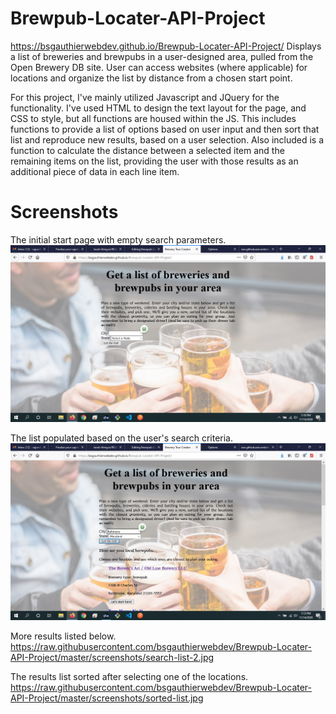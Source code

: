 # Brewpub-Locater-API-Project
https://bsgauthierwebdev.github.io/Brewpub-Locater-API-Project/
Displays a list of breweries and brewpubs in a user-designed area, pulled from the Open Brewery DB site. User can access websites (where applicable) for locations and organize the list by distance from a chosen start point.


For this project, I've mainly utilized Javascript and JQuery for the functionality. I've used HTML to design the text layout for the page, and CSS to style, but all functions are housed within the JS. This includes functions to provide a list of options based on user input and then sort that list and reproduce new results, based on a user selection. Also included is a function to calculate the distance between a selected item and the remaining items on the list, providing the user with those results as an additional piece of data in each line item.

# Screenshots

The initial start page with empty search parameters.
![Opening Screen](https://raw.githubusercontent.com/bsgauthierwebdev/Brewpub-Locater-API-Project/master/screenshots/screenshot-opening.jpg)

The list populated based on the user's search criteria.
<img src="https://raw.githubusercontent.com/bsgauthierwebdev/Brewpub-Locater-API-Project/master/screenshots/search-list-1.jpg">

More results listed below.
https://raw.githubusercontent.com/bsgauthierwebdev/Brewpub-Locater-API-Project/master/screenshots/search-list-2.jpg

The results list sorted after selecting one of the locations.
https://raw.githubusercontent.com/bsgauthierwebdev/Brewpub-Locater-API-Project/master/screenshots/sorted-list.jpg



